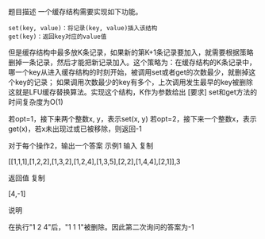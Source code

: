 题目描述
一个缓存结构需要实现如下功能。

    set(key, value)：将记录(key, value)插入该结构
    get(key)：返回key对应的value值 

但是缓存结构中最多放K条记录，如果新的第K+1条记录要加入，就需要根据策略删掉一条记录，然后才能把新记录加入。这个策略为：在缓存结构的K条记录中，哪一个key从进入缓存结构的时刻开始，被调用set或者get的次数最少，就删掉这个key的记录；
如果调用次数最少的key有多个，上次调用发生最早的key被删除
这就是LFU缓存替换算法。实现这个结构，K作为参数给出
[要求]
set和get方法的时间复杂度为O(1)

若opt=1，接下来两个整数x, y，表示set(x, y)
若opt=2，接下来一个整数x，表示get(x)，若x未出现过或已被移除，则返回-1

对于每个操作2，输出一个答案
示例1
输入
复制

[[1,1,1],[1,2,2],[1,3,2],[1,2,4],[1,3,5],[2,2],[1,4,4],[2,1]],3

返回值
复制

[4,-1]

说明

在执行"1 2 4"后，"1 1 1"被删除。因此第二次询问的答案为-1

